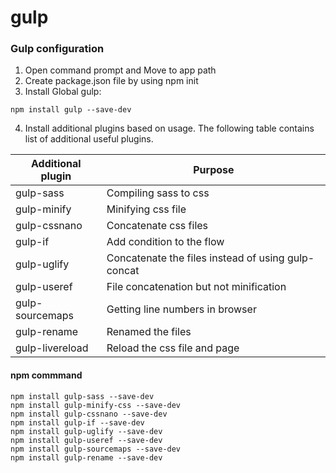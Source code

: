 # gulp

### Gulp configuration

1. Open command prompt and Move to app path
2. Create package.json file by using npm init
3. Install Global gulp:
```
npm install gulp --save-dev
```
4. Install additional plugins based on usage. The following table contains list of additional useful plugins.

Additional plugin | Purpose 
---|---
gulp-sass | Compiling sass to css 
gulp-minify | Minifying css file 
gulp-cssnano | Concatenate css files 
gulp-if | Add condition to the flow 
gulp-uglify | Concatenate the files instead of using gulp-concat 
gulp-useref | File concatenation but not minification 
gulp-sourcemaps | Getting line numbers in browser 
gulp-rename | Renamed the files 
gulp-livereload | Reload the css file and page 

#### npm commmand
~~~
npm install gulp-sass --save-dev 
npm install gulp-minify-css --save-dev 
npm install gulp-cssnano --save-dev 
npm install gulp-if --save-dev 
npm install gulp-uglify --save-dev 
npm install gulp-useref --save-dev 
npm install gulp-sourcemaps --save-dev 
npm install gulp-rename --save-dev 
~~~
